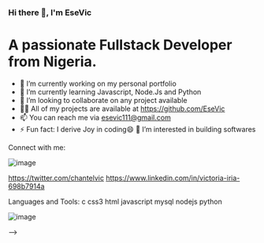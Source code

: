 ### Hi there 👋, I'm EseVic
# A passionate Fullstack Developer from Nigeria.

- 🔭 I’m currently working on my personal portfolio
- 🌱 I’m currently learning Javascript, Node.Js and Python
- 👯 I’m looking to collaborate on any project available
- 👨‍💻 All of my projects are available at https://github.com/EseVic
- 📫 You can reach me via esevic111@gmail.com
- ⚡ Fun fact: I derive Joy in coding😄
👀 I’m interested in building softwares

Connect with me:

![image](https://github.com/EseVic/EseVic/assets/122832362/6247c5ad-5122-4463-a7dc-bb08fb9badcc)


https://twitter.com/chantelvic  https://www.linkedin.com/in/victoria-iria-698b7914a  

Languages and Tools:
 c css3 html javascript  mysql nodejs  python 
 
 ![image](https://github.com/EseVic/EseVic/assets/122832362/b6431e93-bd7f-43a8-a6b1-2523d149b8cd)


 
-->
